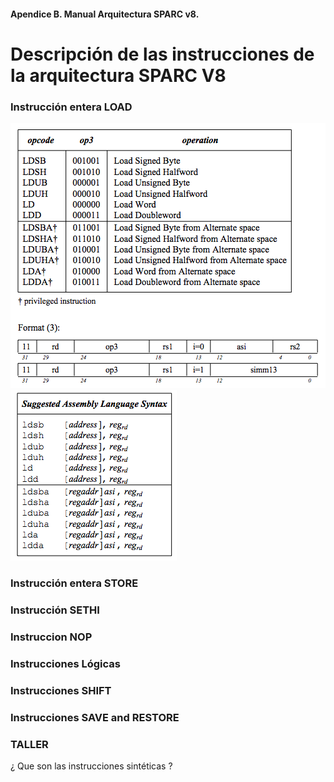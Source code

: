 #### Apendice B. Manual Arquitectura SPARC v8.
# Descripción de las instrucciones de la arquitectura SPARC V8
### Instrucción entera LOAD

![Instrucciones en SPARC V8](./images/InstruccionLOAD.png "Definición de Instrucciones LOAD")
![Instrucciones en SPARC V8](./images/ensambladorLOAD.png "Definición de Instrucciones LOAD")

### Instrucción entera STORE
### Instrucción SETHI
### Instruccion NOP
### Instrucciones Lógicas
### Instrucciones SHIFT
### Instrucciones SAVE and RESTORE
### TALLER
¿ Que son las instrucciones sintéticas ?


